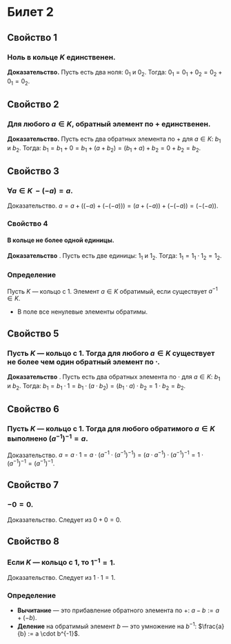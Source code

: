 # Билет 2

## Свойство 1

### Ноль в кольце $K$ единственен.

**Доказательство.** Пусть есть два ноля: $0_1$ и $0_2$. Тогда:
$0_1 = 0_1 + 0_2 = 0_2 + 0_1 = 0_2$.

## Свойство 2

### Для любого $a \in K$, обратный элемент по $+$ единственен.

**Доказательство.** Пусть есть два обратных элемента по $+$ для $a \in K$: $b_1$ и $b_2$. Тогда:
$b_1 = b_1 + 0 = b_1 + (a + b_2) = (b_1 + a) + b_2 = 0 + b_2 = b_2$.

## Свойство 3

### $\forall a \in K \, -(-a) = a$.

Доказательство. $a = a + ((-a) + (-( -a))) = (a + (-a)) + (-( -a)) = (-( -a))$.

### Свойство 4

#### В кольце не более одной единицы.

**Доказательство** . Пусть есть две единицы: $1_1$ и $1_2$. Тогда:
$1_1 = 1_1 \cdot 1_2 = 1_2$.

### **Определение**

Пусть $K$ — кольцо с 1. Элемент $a \in K$ обратимый, если существует $a^{-1} \in K$.

- В поле все ненулевые элементы обратимы.

## Свойство 5

### Пусть $K$ — кольцо с 1. Тогда для любого $a \in K$ существует не более чем один обратный элемент по $\cdot$.

**Доказательство** . Пусть есть два обратных элемента по $\cdot$ для $a \in K$: $b_1$ и $b_2$. Тогда:
$b_1 = b_1 \cdot 1 = b_1 \cdot (a \cdot b_2) = (b_1 \cdot a) \cdot b_2 = 1 \cdot b_2 = b_2$.

## Свойство 6

### Пусть $K$ — кольцо с 1. Тогда для любого обратимого $a \in K$ выполнено $(a^{-1})^{-1} = a$.

Доказательство. $a = a \cdot 1 = a \cdot (a^{-1} \cdot (a^{-1})^{-1}) = (a \cdot a^{-1}) \cdot (a^{-1})^{-1} = 1 \cdot (a^{-1})^{-1} = (a^{-1})^{-1}$.

## Свойство 7

### $-0 = 0$.

Доказательство. Следует из $0 + 0 = 0$.

## Свойство 8

### Если $K$ — кольцо с 1, то $1^{-1} = 1$.

Доказательство. Следует из $1 \cdot 1 = 1$.

### Определение

- **Вычитание** — это прибавление обратного элемента по $+$: $a - b := a + (-b)$.
- **Деление** на обратимый элемент $b$ — это умножение на $b^{-1}$: $\frac{a}{b} := a \cdot b^{-1}$.
